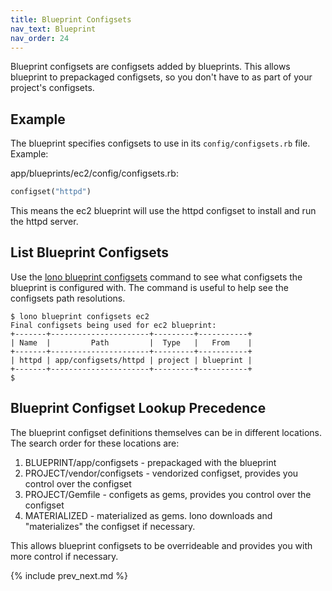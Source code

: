 ```yaml
---
title: Blueprint Configsets
nav_text: Blueprint
nav_order: 24
---
```


Blueprint configsets are configsets added by blueprints. This allows blueprint to prepackaged configsets, so you don't have to as part of your project's configsets.

## Example

The blueprint specifies configsets to use in its `config/configsets.rb` file. Example:

app/blueprints/ec2/config/configsets.rb:

```ruby
configset("httpd")
```

This means the ec2 blueprint will use the httpd configset to install and run the httpd server.

## List Blueprint Configsets

Use the [lono blueprint configsets](/reference/lono-blueprint-configsets/) command to see what configsets the blueprint is configured with.  The command is useful to help see the configsets path resolutions.

    $ lono blueprint configsets ec2
    Final configsets being used for ec2 blueprint:
    +-------+----------------------+---------+-----------+
    | Name  |         Path         |  Type   |   From    |
    +-------+----------------------+---------+-----------+
    | httpd | app/configsets/httpd | project | blueprint |
    +-------+----------------------+---------+-----------+
    $

## Blueprint Configset Lookup Precedence

The blueprint configset definitions themselves can be in different locations. The search order for these locations are:

1. BLUEPRINT/app/configsets - prepackaged with the blueprint
2. PROJECT/vendor/configsets - vendorized configset, provides you control over the configset
3. PROJECT/Gemfile - configets as gems, provides you control over the configset
4. MATERIALIZED - materialized as gems. lono downloads and "materializes" the configset if necessary.

This allows blueprint configsets to be overrideable and provides you with more control if necessary.

{% include prev_next.md %}
